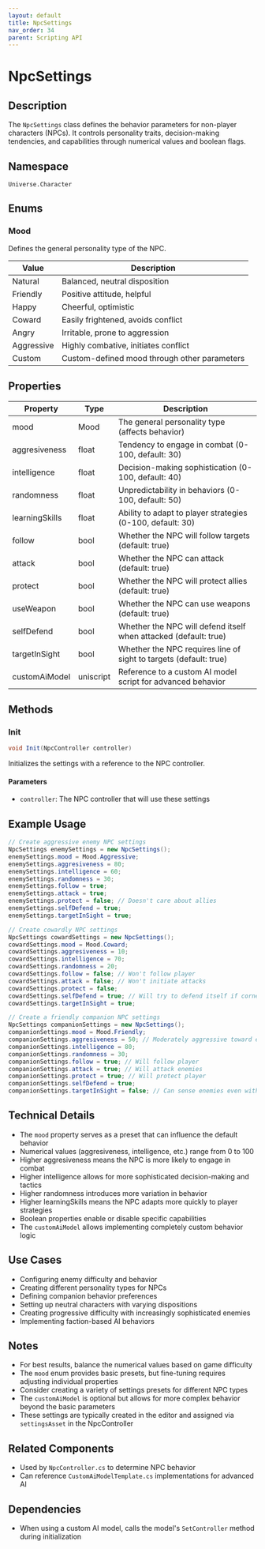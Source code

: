 ```yaml
---
layout: default
title: NpcSettings
nav_order: 34
parent: Scripting API
---
```

# NpcSettings

## Description
The `NpcSettings` class defines the behavior parameters for non-player characters (NPCs). It controls personality traits, decision-making tendencies, and capabilities through numerical values and boolean flags.

## Namespace
`Universe.Character`

## Enums

### Mood
Defines the general personality type of the NPC.

| Value | Description |
|-------|-------------|
| Natural | Balanced, neutral disposition |
| Friendly | Positive attitude, helpful |
| Happy | Cheerful, optimistic |
| Coward | Easily frightened, avoids conflict |
| Angry | Irritable, prone to aggression |
| Aggressive | Highly combative, initiates conflict |
| Custom | Custom-defined mood through other parameters |

## Properties

| Property       | Type      | Description                                                       |
|----------------|-----------|-------------------------------------------------------------------|
| mood           | Mood      | The general personality type (affects behavior)                   |
| aggresiveness  | float     | Tendency to engage in combat (0-100, default: 30)                 |
| intelligence   | float     | Decision-making sophistication (0-100, default: 40)               |
| randomness     | float     | Unpredictability in behaviors (0-100, default: 50)                |
| learningSkills | float     | Ability to adapt to player strategies (0-100, default: 30)        |
| follow         | bool      | Whether the NPC will follow targets (default: true)               |
| attack         | bool      | Whether the NPC can attack (default: true)                        |
| protect        | bool      | Whether the NPC will protect allies (default: true)               |
| useWeapon      | bool      | Whether the NPC can use weapons (default: true)                   |
| selfDefend     | bool      | Whether the NPC will defend itself when attacked (default: true)  |
| targetInSight  | bool      | Whether the NPC requires line of sight to targets (default: true) |
| customAiModel  | uniscript | Reference to a custom AI model script for advanced behavior       |

## Methods

### Init
```csharp
void Init(NpcController controller)
```
Initializes the settings with a reference to the NPC controller.

#### Parameters
- `controller`: The NPC controller that will use these settings

## Example Usage
```csharp
// Create aggressive enemy NPC settings
NpcSettings enemySettings = new NpcSettings();
enemySettings.mood = Mood.Aggressive;
enemySettings.aggresiveness = 80;
enemySettings.intelligence = 60;
enemySettings.randomness = 30;
enemySettings.follow = true;
enemySettings.attack = true;
enemySettings.protect = false; // Doesn't care about allies
enemySettings.selfDefend = true;
enemySettings.targetInSight = true;

// Create cowardly NPC settings
NpcSettings cowardSettings = new NpcSettings();
cowardSettings.mood = Mood.Coward;
cowardSettings.aggresiveness = 10;
cowardSettings.intelligence = 70;
cowardSettings.randomness = 20;
cowardSettings.follow = false; // Won't follow player
cowardSettings.attack = false; // Won't initiate attacks
cowardSettings.protect = false;
cowardSettings.selfDefend = true; // Will try to defend itself if cornered
cowardSettings.targetInSight = true;

// Create a friendly companion NPC settings
NpcSettings companionSettings = new NpcSettings();
companionSettings.mood = Mood.Friendly;
companionSettings.aggresiveness = 50; // Moderately aggressive toward enemies
companionSettings.intelligence = 80;
companionSettings.randomness = 30;
companionSettings.follow = true; // Will follow player
companionSettings.attack = true; // Will attack enemies
companionSettings.protect = true; // Will protect player
companionSettings.selfDefend = true;
companionSettings.targetInSight = false; // Can sense enemies even without sight
```

## Technical Details
- The `mood` property serves as a preset that can influence the default behavior
- Numerical values (aggresiveness, intelligence, etc.) range from 0 to 100
- Higher aggresiveness means the NPC is more likely to engage in combat
- Higher intelligence allows for more sophisticated decision-making and tactics
- Higher randomness introduces more variation in behavior
- Higher learningSkills means the NPC adapts more quickly to player strategies
- Boolean properties enable or disable specific capabilities
- The `customAiModel` allows implementing completely custom behavior logic

## Use Cases
- Configuring enemy difficulty and behavior
- Creating different personality types for NPCs
- Defining companion behavior preferences
- Setting up neutral characters with varying dispositions
- Creating progressive difficulty with increasingly sophisticated enemies
- Implementing faction-based AI behaviors

## Notes
- For best results, balance the numerical values based on game difficulty
- The `mood` enum provides basic presets, but fine-tuning requires adjusting individual properties
- Consider creating a variety of settings presets for different NPC types
- The `customAiModel` is optional but allows for more complex behavior beyond the basic parameters
- These settings are typically created in the editor and assigned via `settingsAsset` in the NpcController

## Related Components
- Used by `NpcController.cs` to determine NPC behavior
- Can reference `CustomAiModelTemplate.cs` implementations for advanced AI

## Dependencies
- When using a custom AI model, calls the model's `SetController` method during initialization
